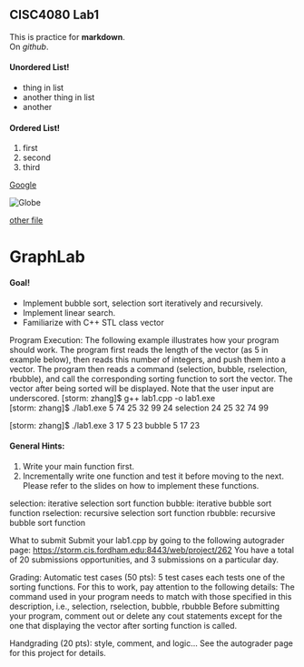 ## CISC4080 Lab1
This is practice for **markdown**.  
On _github_.

#### Unordered List!
* thing in list
* another thing in list
* another

#### Ordered List!
1. first
2. second
3. third

[Google](https://www.google.com)

![Globe](https://cdn.pixabay.com/photo/2016/04/24/04/53/globe-1348777_1280.png)

[other file](newFile.md)

# GraphLab

#### Goal!

* Implement bubble sort, selection sort iteratively and recursively.
* Implement linear search. 
* Familiarize with C++ STL class vector
  
Program Execution:
The following example illustrates how your program should work.
The program first reads the length of the vector (as 5 in example below), then reads this number of integers, and push them into a vector. 
The program then reads a command (selection, bubble, rselection, rbubble), and call the corresponding sorting function to sort the vector. 
The vector after being sorted will be displayed. 
 Note that the user input are underscored. 
  [storm: zhang]$ g++ lab1.cpp -o lab1.exe  
  [storm: zhang]$ ./lab1.exe
   5
   74 25 32 99 24
   selection
   24 25 32 74 99
 
   [storm: zhang]$ ./lab1.exe
   3
   17 5 23
   bubble
   5 17 23

#### General Hints: 



1. Write your main function first. 
2. Incrementally write one function and test it before moving to the next.  Please refer to the slides  on how to implement these functions.

selection: iterative selection sort function 
bubble: iterative bubble sort function
rselection: recursive selection sort function 
rbubble: recursive bubble sort function 

What to submit
Submit your lab1.cpp by going to the following autograder page:
https://storm.cis.fordham.edu:8443/web/project/262
You have a total of 20 submissions opportunities, and 3 submissions on a particular day.

Grading:
Automatic test cases (50 pts):  5 test cases each tests one of the sorting functions. For this to work, pay attention to the following details: 
   The command used in your program needs to match with those specified in this description, i.e.,   selection, rselection, bubble, rbubble
   Before submitting your program, comment out or delete any cout statements except for the one that displaying the vector after sorting function is called.

Handgrading (20 pts): style, comment, and logic… 
    See the autograder page for this project for details. 
